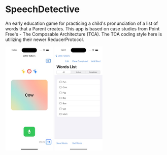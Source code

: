 # SpeechDetective
An early education game for practicing a child's pronunciation of a list of words that a Parent creates. This app is based on case studies from Point Free's  - The Composable Architecture (TCA).  The TCA coding style here is utilizing their newer ReducerProtocol.

<img src="https://github.com/wiseguy16/SpeechDetective/blob/main/cow.jpeg" width=30% height=30%> <img src="https://github.com/wiseguy16/SpeechDetective/blob/main/wordList.jpeg" width=30% height=30%>
